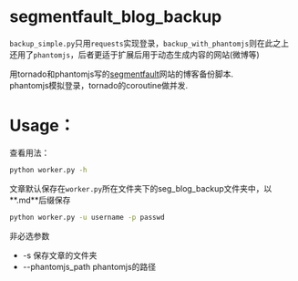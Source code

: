 # segmentfault_blog_backup

`backup_simple.py`只用`requests`实现登录，`backup_with_phantomjs`则在此之上还用了`phantomjs`，后者更适于扩展后用于动态生成内容的网站(微博等)

用tornado和phantomjs写的[segmentfault](http://segmentfault.com)网站的博客备份脚本.  
phantomjs模拟登录，tornado的coroutine做并发.


# Usage：
查看用法：
```bash
python worker.py -h
```

文章默认保存在`worker.py`所在文件夹下的seg_blog_backup文件夹中，以**.md**后缀保存
```bash
python worker.py -u username -p passwd
```
  
非必选参数
- -s 保存文章的文件夹
- --phantomjs_path phantomjs的路径

